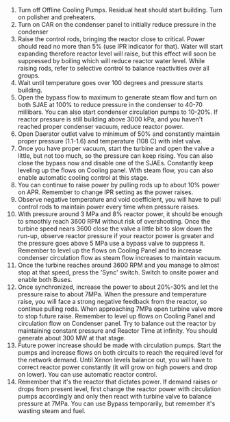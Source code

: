1) Turn off Offline Cooling Pumps. Residual heat should start building. Turn on polisher and preheaters.
2) Turn on CAR on the condenser panel to initially reduce pressure in the condenser
3) Raise the control rods, bringing the reactor close to critical. Power should read no more than 5% (use IPR indicator for that). Water will start expanding therefore reactor level will raise, but this effect will soon be suppressed by boiling which will reduce reactor water level. While raising rods, refer to selective control to balance reactivities over all groups.
4) Wait until temperature goes over 100 degrees and pressure starts building.
5) Open the bypass flow to maximum to generate steam flow and turn on both SJAE at 100% to reduce pressure in the condenser to 40-70 millibars. You can also start condenser circulation pumps to 10-20%. If reactor pressure is still building above 3000 kPa, and you haven't reached proper condenser vacuum, reduce reactor power.
6) Open Daerator outlet valve to minimum of 50% and constantly maintain proper pressure (1.1-1.6) and temperature (108 C) with inlet valve.
7) Once you have proper vacuum, start the turbine and open the valve a little, but not too much, so the pressure can keep rising. You can also close the bypass now and disable one of the SJAEs. Constantly keep leveling up the flows on Cooling panel. With steam flow, you can also enable automatic cooling control at this stage.
8) You can continue to raise power by pulling rods up to about 10% power on APR. Remember to change IPR setting as the power raises.
9) Observe negative temperature and void coefficient, you will have to pull control rods to maintain power every time when pressure raises.
10) With pressure around 3 MPa and 8% reactor power, it should be enough to smoothly reach 3600 RPM without risk of overshooting. Once the turbine speed nears 3600 close the valve a little bit to slow down the run-up, observe reactor pressure if your reactor power is greater and the pressure goes above 5 MPa use a bypass valve to suppress it. Remember to level up the flows on Cooling Panel and to increase condenser circulation flow as steam flow increases to maintain vacuum.
11) Once the turbine reaches around 3600 RPM and you manage to almost stop at that speed, press the 'Sync' switch. Switch to onsite power and enable both Buses.
12) Once synchronized, increase the power to about 20%-30% and let the pressure raise to about 7MPa. When the pressure and temperature raise, you will face a strong negative feedback from the reactor, so continue pulling rods. When approaching 7MPa open turbine valve more to stop future raise. Remember to level up flows on Cooling Panel and circulation flow on Condenser panel. Try to balance out the reactor by maintaining constant pressure and Reactor Time at infinity. You should generate about 300 MW at that stage.
13) Future power increase should be made with circulation pumps. Start the pumps and increase flows on both circuits to reach the required level for the network demand. Until Xenon levels balance out, you will have to correct reactor power constantly (it will grow on high powers and drop on lower). You can use automatic reactor control.
14) Remember that it's the reactor that dictates power. If demand raises or drops from present level, first change the reactor power with circulation pumps accordingly and only then react with turbine valve to balance pressure at 7MPa. You can use Bypass temporarily, but remember it's wasting steam and fuel.